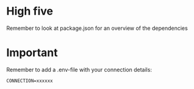 # High five

Remember to look at package.json for an overview of the dependencies

# Important 
Remember to add a .env-file with your connection details:

`CONNECTION=xxxxxx`
